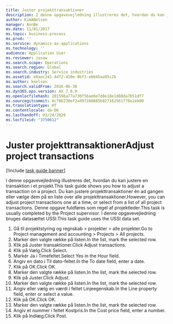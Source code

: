```yaml
---
title: Juster projekttransaktioner
description: I denne opgavevejledning illustreres det, hvordan du kan justere en transaktion i et projekt.
author: KimANelson
manager: AnnBe
ms.date: 11/01/2017
ms.topic: business-process
ms.prod: ''
ms.service: dynamics-ax-applications
ms.technology: ''
audience: Application User
ms.reviewer: josaw
ms.search.scope: Operations
ms.search.region: Global
ms.search.industry: Service industries
ms.assetid: e8aec241-4df2-420e-9bf3-e6045aa95c2b
ms.author: knelson
ms.search.validFrom: 2016-06-30
ms.dyn365.ops.version: AX 7.0.0
ms.openlocfilehash: 201596a77a730f56ae0e7d8e18e1d88da7b51df7
ms.sourcegitcommit: 8c786230ef2a497280885b827162561776e2eb00
ms.translationtype: HT
ms.contentlocale: da-DK
ms.lasthandoff: 03/24/2020
ms.locfileid: "3750612"
---
```

# <a name="adjust-project-transactions"></a><span data-ttu-id="a8f98-103">Juster projekttransaktioner</span><span class="sxs-lookup"><span data-stu-id="a8f98-103">Adjust project transactions</span></span>

[!include [task guide banner](../../includes/task-guide-banner.md)]

<span data-ttu-id="a8f98-104">I denne opgavevejledning illustreres det, hvordan du kan justere en transaktion i et projekt.</span><span class="sxs-lookup"><span data-stu-id="a8f98-104">This task guide shows you how to adjust a transaction on a project.</span></span> <span data-ttu-id="a8f98-105">Du kan justere projekttransaktioner én ad gangen eller vælge dem på en liste over alle projekttransaktioner.</span><span class="sxs-lookup"><span data-stu-id="a8f98-105">However, you can adjust project transactions one at a time, or select from a list of all project transactions.</span></span> <span data-ttu-id="a8f98-106">Denne opgave fuldføres som regel af projektleder.</span><span class="sxs-lookup"><span data-stu-id="a8f98-106">This task is usually completed by the Project supervisor.</span></span> <span data-ttu-id="a8f98-107">I denne opgavevejledning bruges datasættet USSI.</span><span class="sxs-lookup"><span data-stu-id="a8f98-107">This task guide uses the USSI data set.</span></span>

1. <span data-ttu-id="a8f98-108">Gå til projektstyring og regnskab > projekter > alle projekter.</span><span class="sxs-lookup"><span data-stu-id="a8f98-108">Go to Project management and accounting > Projects > All projects.</span></span> 
2. <span data-ttu-id="a8f98-109">Marker den valgte række på listen.</span><span class="sxs-lookup"><span data-stu-id="a8f98-109">In the list, mark the selected row.</span></span> 
3. <span data-ttu-id="a8f98-110">Klik på Juster transaktioner.</span><span class="sxs-lookup"><span data-stu-id="a8f98-110">Click Adjust transactions.</span></span> 
4. <span data-ttu-id="a8f98-111">Klik på Vælg.</span><span class="sxs-lookup"><span data-stu-id="a8f98-111">Click Select.</span></span> 
5. <span data-ttu-id="a8f98-112">Markér Ja i Timefeltet.</span><span class="sxs-lookup"><span data-stu-id="a8f98-112">Select Yes in the Hour field.</span></span> 
6. <span data-ttu-id="a8f98-113">Angiv en dato i Til dato-feltet.</span><span class="sxs-lookup"><span data-stu-id="a8f98-113">In the To date field, enter a date.</span></span> 
7. <span data-ttu-id="a8f98-114">Klik på OK.</span><span class="sxs-lookup"><span data-stu-id="a8f98-114">Click OK.</span></span> 
8. <span data-ttu-id="a8f98-115">Marker den valgte række på listen.</span><span class="sxs-lookup"><span data-stu-id="a8f98-115">In the list, mark the selected row.</span></span> 
9. <span data-ttu-id="a8f98-116">Klik på Juster.</span><span class="sxs-lookup"><span data-stu-id="a8f98-116">Click Adjust.</span></span> 
10. <span data-ttu-id="a8f98-117">Marker den valgte række på listen.</span><span class="sxs-lookup"><span data-stu-id="a8f98-117">In the list, mark the selected row.</span></span> 
11. <span data-ttu-id="a8f98-118">Angiv eller vælg en værdi i feltet Linjeegenskab.</span><span class="sxs-lookup"><span data-stu-id="a8f98-118">In the Line property field, enter or select a value.</span></span> 
12. <span data-ttu-id="a8f98-119">Klik på OK.</span><span class="sxs-lookup"><span data-stu-id="a8f98-119">Click OK.</span></span> 
13. <span data-ttu-id="a8f98-120">Marker den valgte række på listen.</span><span class="sxs-lookup"><span data-stu-id="a8f98-120">In the list, mark the selected row.</span></span> 
14. <span data-ttu-id="a8f98-121">Angiv et nummer i feltet Kostpris.</span><span class="sxs-lookup"><span data-stu-id="a8f98-121">In the Cost price field, enter a number.</span></span> 
15. <span data-ttu-id="a8f98-122">Klik på Indlæg.</span><span class="sxs-lookup"><span data-stu-id="a8f98-122">Click Post.</span></span> 

